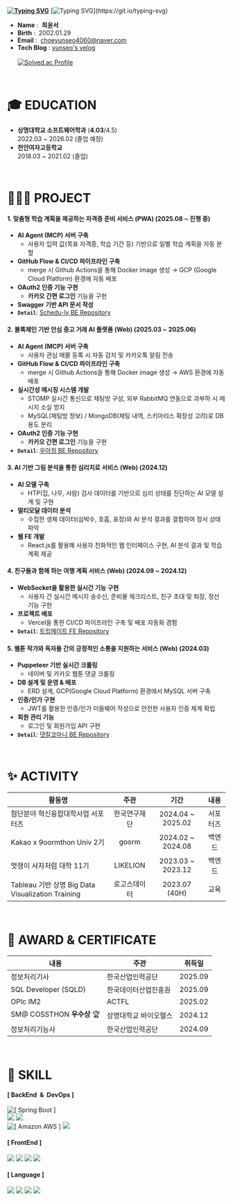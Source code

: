 **[![Typing SVG](https://readme-typing-svg.herokuapp.com?font=Poppins&weight=700&height=70&size=40&pause=500&color=fcee2a&background=FFFFFF00&width=900&lines=Hi,+I'm+Yun+Seo!+🤩)](https://git.io/typing-svg)**
[![Typing SVG](https://readme-typing-svg.herokuapp.com?font=Roboto&weight=400&size=20&pause=500&color=FFFFFF&background=00000000&width=600&lines=안녕하세요.+성장을+즐기는+개발자+최윤서입니다.)](https://git.io/typing-svg)

- **Name** : &nbsp;**최윤서**
- **Birth** : &nbsp;2002.01.29
- **Email** : &nbsp;choeyunseo4060@naver.com
- **Tech Blog** : [yunseo's velog](https://velog.io/@choeyunseo/posts/) <br><br>
[![Solved.ac Profile](http://mazassumnida.wtf/api/v2/generate_badge?boj=sky09508)](https://solved.ac/sky09508/)
<br>

# 🎓 EDUCATION
- **상명대학교 소프트웨어학과** (**4.03**/4.5) <br>
2022.03 ~ 2026.02 (졸업 예정) <br>
- **천안여자고등학교** <br>
2018.03 ~ 2021.02 (졸업)
<br>

# 👩🏻‍💻 PROJECT

#### 1. **맞춤형 학습 계획을 제공하는 자격증 준비 서비스 (PWA)** (2025.08 ~ 진행 중)  
- **AI Agent (MCP) 서버 구축**
  * 사용자 입력 값(목표 자격증, 학습 기간 등) 기반으로 일별 학습 계획을 자동 분할
- **GitHub Flow & CI/CD 파이프라인 구축**
  * merge 시 Github Actions을 통해 Docker image 생성 → GCP (Google Cloud Platform) 환경에 자동 배포
- **OAuth2 인증 기능 구현**
  * **카카오 간편 로그인** 기능을 구현
- **Swagger 기반 API 문서 작성**
- **`Detail`**: [Schedu-ly BE Repository](https://github.com/Schedu-ly/Scheduly-backend)  

#### 2. **블록체인 기반 안심 중고 거래 AI 플랫폼 (Web)** (2025.03 ~ 2025.06)  
- **AI Agent (MCP) 서버 구축**
  * 사용자 관심 매물 등록 시 자동 감지 및 카카오톡 알림 전송
- **GitHub Flow & CI/CD 파이프라인 구축**
  * merge 시 Github Actions을 통해 Docker image 생성 → AWS 환경에 자동 배포
- **실시간성 메시징 시스템 개발**
  * STOMP 실시간 통신으로 채팅방 구성, 외부 RabbitMQ 연동으로 과부하 시 메시지 소실 방지
  * MySQL(채팅방 정보) / MongoDB(채팅 내역, 스키마리스 확장성 고려)로 DB 용도 분리
- **OAuth2 인증 기능 구현**
  * **카카오 간편 로그인** 기능을 구현
- **`Detail`**: [우아정 BE Repository](https://github.com/YunseoChoe/wooajeong-backend)  

#### 3. **AI 기반 그림 분석을 통한 심리치료 서비스 (Web)** (2024.12)  
- **AI 모델 구축**
  * HTP(집, 나무, 사람) 검사 데이터를 기반으로 심리 상태를 진단하는 AI 모델 설계 및 구현
- **멀티모달 데이터 분석**
  * 수집한 생체 데이터(심박수, 호흡, 표정)와 AI 분석 결과를 결합하여 정서 상태 파악
- **웹 FE 개발**
  * React.js를 활용해 사용자 친화적인 웹 인터페이스 구현, AI 분석 결과 및 학습 계획 제공  

#### 4. **친구들과 함께 하는 여행 계획 서비스 (Web)** (2024.09 ~ 2024.12)  
- **WebSocket을 활용한 실시간 기능 구현**
  * 사용자 간 실시간 메시지 송수신, 준비물 체크리스트, 친구 초대 및 퇴장, 정산 기능 구현
- **프로젝트 배포**
  * Vercel을 통한 CI/CD 파이프라인 구축 및 배포 자동화 경험
- **`Detail`**: [트립메이트 FE Repository](https://github.com/YunseoChoe/tripmate-frontend)  

#### 5. **웹툰 작가와 독자들 간의 긍정적인 소통을 지원하는 서비스 (Web)** (2024.03)  
- **Puppeteer 기반 실시간 크롤링**
  * 네이버 및 카카오 웹툰 댓글 크롤링
- **DB 설계 및 운영 & 배포**
  * ERD 설계, GCP(Google Cloud Platform) 환경에서 MySQL 서버 구축
- **인증/인가 구현**
  * JWT를 활용한 인증/인가 미들웨어 작성으로 안전한 사용자 인증 체계 확립
- **회원 관리 기능**
  * 로그인 및 회원가입 API 구현
- **`Detail`**: [댓칼코마니 BE Repository](https://github.com/YunseoChoe/2024_BEOTKKOTTHON_TEAM_37_BE)  


<!--
  – Role: `BackEnd` <br>
  – Skills: 
  – Detail: [댓칼코마니 BE Repository](https://github.com/YunseoChoe/2024_BEOTKKOTTHON_TEAM_37_BE)
<br>
-->

<br>

# ✨ ACTIVITY
<!--
| 활동명 | 주관 |  기간 | 내용 | 비고 |
|---|:---:|:---:|:---:|:---:|
| 첨단분야 혁신융합대학사업 서포터즈 | 한국연구재단 | 2024.04 ~ 2025.02 | 서포터즈 | [수료증](https://github.com/user-attachments/assets/21e6d772-406b-49f9-8132-71b783f3c260) |
| Kakao x 9oormthon Univ 2기 | goorm | 2024.02 ~ 2024.08 | 백엔드 | [수료증](https://github.com/user-attachments/assets/a0c5d906-5ae5-4a7d-9d87-d3241b676264) |
| 멋쟁이 사자처럼 대학 11기 | LIKELION | 2023.03 ~ 2023.12 | 백엔드 | - |
| Tableau 기반 상명 Big Data Visualization Training | 로고스데이터| 2023.07 (40H) | 교육 | [수료증](https://github.com/user-attachments/assets/68a73d8e-4994-4d67-bb1e-dbe9ac97b372) |
-->

| 활동명 | 주관 |  기간 | 내용 |
|---|:---:|:---:|:---:|
| 첨단분야 혁신융합대학사업 서포터즈 | 한국연구재단 | 2024.04 ~ 2025.02 | 서포터즈 |
| Kakao x 9oormthon Univ 2기 | goorm | 2024.02 ~ 2024.08 | 백엔드 |
| 멋쟁이 사자처럼 대학 11기 | LIKELION | 2023.03 ~ 2023.12 | 백엔드 |
| Tableau 기반 상명 Big Data Visualization Training | 로고스데이터| 2023.07 (40H) | 교육 |
<br>

# 🏅 AWARD & CERTIFICATE
<!--
| 내용 | 주관 | 취득일 | 비고 |
|---|---|---|:---:|
| 정보처리기사 | 한국산업인력공단 | 2025.09 | [합격증](https://github.com/user-attachments/assets/a0994212-4010-4cb8-9862-0c8c04959021) |
| SQL Developer (SQLD) | 한국데이터산업진흥원 | 2025.09 | [합격증](https://github.com/user-attachments/assets/8b00fa0d-8692-4d62-9628-ccdd1a49474f) |
|OPIc IM2|ACTFL|2025.02|-|
|SM@ COSSTHON **우수상** 🏆|상명대학교 바이오헬스|2024.12|[상장](https://github.com/user-attachments/assets/12ef2bf8-dd6d-41ad-8c0f-3947a75cee2b)|
| 정보처리기능사 | 한국산업인력공단 | 2024.09 | [합격증](https://github.com/user-attachments/assets/fb2f2f92-2997-4a0a-a6a4-21a9da05f8e9) |
-->
| 내용 | 주관 | 취득일 |
|---|---|---|
| 정보처리기사 | 한국산업인력공단 | 2025.09 |
| SQL Developer (SQLD) | 한국데이터산업진흥원 | 2025.09 |
|OPIc IM2|ACTFL|2025.02|-|
|SM@ COSSTHON **우수상** 🏆|상명대학교 바이오헬스|2024.12|
| 정보처리기능사 | 한국산업인력공단 | 2024.09 |
<br>

# 🔨 SKILL
#### [ BackEnd&nbsp;&nbsp;&&nbsp;&nbsp;DevOps ]
<img src="https://smartcart-s3-bucket.s3.ap-northeast-2.amazonaws.com/badge_SpringBoot.svg" alt="[ Spring Boot ]"/></a> <br>
<img src="https://img.shields.io/badge/MySQL-4479A1?style=flat-square&logo=MySQL&logoColor=white"/></a>
<img src="https://img.shields.io/badge/MongoDB-47A248?style=flat-square&logo=MongoDB&logoColor=white"/></a> <br>
<img src="https://smartcart-s3-bucket.s3.ap-northeast-2.amazonaws.com/badge_AmazonAWS.svg" alt="[ Amazon AWS ]"/></a>
<img src="https://img.shields.io/badge/GoogleCloud-4285F4?style=flat-square&logo=Google-Cloud&logoColor=white"/></a>

#### [ FrontEnd ]
<img src="https://img.shields.io/badge/React-61DBFB?style=flat-square&logo=React&logoColor=white"/></a>
<img src="https://img.shields.io/badge/HTML-E34F26?style=flat-square&logo=HTML5&logoColor=white"/></a>
<img src="https://img.shields.io/badge/CSS-1572B6?style=flat-square&logo=CSS3&logoColor=white"/></a>
<img src="https://img.shields.io/badge/JavaScript-F7DF1E?style=flat-square&logo=JavaScript&logoColor=white"/></a>

#### [ Language ]
<img src="https://img.shields.io/badge/Java-007396?style=flat-square&logo=coffeeScript&logoColor=white"/></a>
<img src="https://img.shields.io/badge/Python-3776AB?style=flat-square&logo=Python&logoColor=white"/></a>
<img src="https://img.shields.io/badge/C++-00599C?style=flat-square&logo=C%2B%2B&logoColor=white"/></a>
<img src="https://img.shields.io/badge/C-A8B9CC?style=flat-square&logo=C&logoColor=white"/></a>
<br>


